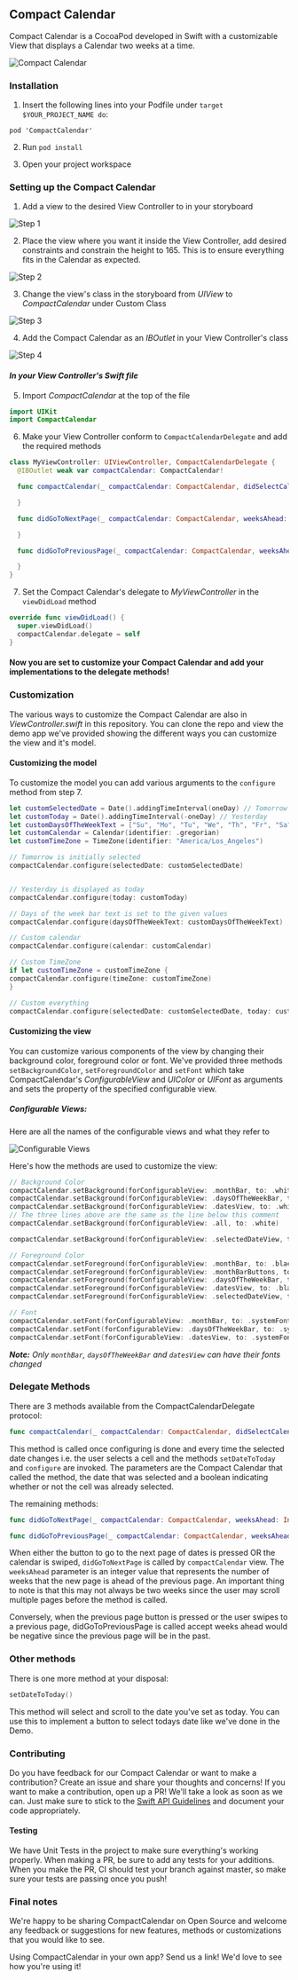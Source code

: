 ## Compact Calendar

Compact Calendar is a CocoaPod developed in Swift with a customizable View that displays a Calendar two weeks at a time. 

![Compact Calendar](https://user-images.githubusercontent.com/6761111/59296324-ac283080-8c53-11e9-820c-848eb3a9549b.png)

### Installation

1. Insert the following lines into your Podfile under `target $YOUR_PROJECT_NAME do`:

```
pod 'CompactCalendar'
```

2. Run `pod install`

3. Open your project workspace

### Setting up the Compact Calendar

1. Add a view to the desired View Controller to in your storyboard

![Step 1](https://user-images.githubusercontent.com/6761111/59296457-088b5000-8c54-11e9-825f-46bf642c39e1.png)

2. Place the view where you want it inside the View Controller, add desired constraints and constrain the height to 165. This is to ensure everything fits in the Calendar as expected.

![Step 2](https://user-images.githubusercontent.com/6761111/59296469-0fb25e00-8c54-11e9-8c65-666261dca501.png)

3. Change the view's class in the storyboard from _UIView_ to _CompactCalendar_ under Custom Class

![Step 3](https://user-images.githubusercontent.com/6761111/59296483-18a32f80-8c54-11e9-8834-3571de8141d1.png)

4. Add the Compact Calendar as an _IBOutlet_ in your View Controller's class

![Step 4](https://user-images.githubusercontent.com/6761111/59296498-1fca3d80-8c54-11e9-9eba-8db58e9dc3db.png)


#### _In your View Controller's Swift file_

5. Import _CompactCalendar_ at the top of the file

```Swift
import UIKit
import CompactCalendar
```

6. Make your View Controller conform to `CompactCalendarDelegate` and add the required methods

```Swift
class MyViewController: UIViewController, CompactCalendarDelegate {
  @IBOutlet weak var compactCalendar: CompactCalendar!

  func compactCalendar(_ compactCalendar: CompactCalendar, didSelectCalendarCellWith date: Date, isAlreadySelected: Bool) {

  }

  func didGoToNextPage(_ compactCalendar: CompactCalendar, weeksAhead: Int) {

  }

  func didGoToPreviousPage(_ compactCalendar: CompactCalendar, weeksAhead: Int) {

  }
}
```

7. Set the Compact Calendar's delegate to _MyViewController_ in the `viewDidLoad` method

```Swift
override func viewDidLoad() {
  super.viewDidLoad()
  compactCalendar.delegate = self
}
```

#### Now you are set to customize your Compact Calendar and add your implementations to the delegate methods!

### Customization

The various ways to customize the Compact Calendar are also in _ViewController.swift_ in this repository. You can clone the repo and view the demo app we've provided showing the different ways you can customize the view and it's model.

#### Customizing the model

To customize the model you can add various arguments to the `configure` method from step 7.

```Swift
let customSelectedDate = Date().addingTimeInterval(oneDay) // Tomorrow
let customToday = Date().addingTimeInterval(-oneDay) // Yesterday
let customDaysOfTheWeekText = ["Su", "Mo", "Tu", "We", "Th", "Fr", "Sa"]
let customCalendar = Calendar(identifier: .gregorian)
let customTimeZone = TimeZone(identifier: "America/Los_Angeles")

// Tomorrow is initially selected
compactCalendar.configure(selectedDate: customSelectedDate)


// Yesterday is displayed as today
compactCalendar.configure(today: customToday)

// Days of the week bar text is set to the given values
compactCalendar.configure(daysOfTheWeekText: customDaysOfTheWeekText)

// Custom calendar
compactCalendar.configure(calendar: customCalendar)

// Custom TimeZone
if let customTimeZone = customTimeZone {
compactCalendar.configure(timeZone: customTimeZone)
}

// Custom everything
compactCalendar.configure(selectedDate: customSelectedDate, today: customToday, daysOfTheWeekText: customDaysOfTheWeekText, calendar: customCalendar, timeZone: customTimeZone ?? TimeZone.current)
```

#### Customizing the view

You can customize various components of the view by changing their background color, foreground color or font. We've provided three methods `setBackgroundColor`, `setForegroundColor` and `setFont` which take CompactCalendar's _ConfigurableView_ and _UIColor_ or _UIFont_ as arguments and sets the property of the specified configurable view.

##### Configurable Views:

Here are all the names of the configurable views and what they refer to

![Configurable Views](https://user-images.githubusercontent.com/6761111/59296541-37a1c180-8c54-11e9-9575-d95a53934072.png)

Here's how the methods are used to customize the view:

```Swift
// Background Color
compactCalendar.setBackground(forConfigurableView: .monthBar, to: .white)
compactCalendar.setBackground(forConfigurableView: .daysOfTheWeekBar, to: .white)
compactCalendar.setBackground(forConfigurableView: .datesView, to: .white)
// The three lines above are the same as the line below this comment
compactCalendar.setBackground(forConfigurableView: .all, to: .white)

compactCalendar.setBackground(forConfigurableView: .selectedDateView, to: systemRed)

// Foreground Color
compactCalendar.setForeground(forConfigurableView: .monthBar, to: .black)
compactCalendar.setForeground(forConfigurableView: .monthBarButtons, to: systemRed)
compactCalendar.setForeground(forConfigurableView: .daysOfTheWeekBar, to: systemRed)
compactCalendar.setForeground(forConfigurableView: .datesView, to: .black)
compactCalendar.setForeground(forConfigurableView: .selectedDateView, to: .white)

// Font
compactCalendar.setFont(forConfigurableView: .monthBar, to: .systemFont(ofSize: 17))
compactCalendar.setFont(forConfigurableView: .daysOfTheWeekBar, to: .systemFont(ofSize: 13))
compactCalendar.setFont(forConfigurableView: .datesView, to: .systemFont(ofSize: 16))
```

_**Note:** Only `monthBar`, `daysOfTheWeekBar` and `datesView` can have their fonts changed_

### Delegate Methods

There are 3 methods available from the CompactCalendarDelegate protocol:

```Swift
func compactCalendar(_ compactCalendar: CompactCalendar, didSelectCalendarCellWith date: Date, isAlreadySelected: Bool)
```

This method is called once configuring is done and every time the selected date changes i.e. the user selects a cell and the methods `setDateToToday` and `configure` are invoked. The parameters are the Compact Calendar that called the method, the date that was selected and a boolean indicating whether or not the cell was already selected.

The remaining methods:

```Swift
func didGoToNextPage(_ compactCalendar: CompactCalendar, weeksAhead: Int)

func didGoToPreviousPage(_ compactCalendar: CompactCalendar, weeksAhead: Int)
```

When either the button to go to the next page of dates is pressed OR the calendar is swiped, `didGoToNextPage` is called by `compactCalendar` view. The `weeksAhead` parameter is an integer value that represents the number of weeks that the new page is ahead of the previous page. An important thing to note is that this may not always be two weeks since the user may scroll multiple pages before the method is called.

Conversely, when the previous page button is pressed or the user swipes to a previous page, didGoToPreviousPage is called accept weeks ahead would be negative since the previous page will be in the past.

### Other methods

There is one more method at your disposal:

```Swift
setDateToToday()
```

This method will select and scroll to the date you've set as today. You can use this to implement a button to select todays date like we've done in the Demo.

### Contributing

Do you have feedback for our Compact Calendar or want to make a contribution? Create an issue and share your thoughts and concerns! If you want to make a contribution, open up a PR! We'll take a look as soon as we can. Just make sure to stick to the [Swift API Guidelines](https://swift.org/documentation/api-design-guidelines/) and document your code appropriately.

#### Testing

We have Unit Tests in the project to make sure everything's working properly. When making a PR, be sure to add any tests for your additions. When you make the PR, CI should test your branch against master, so make sure your tests are passing once you push!

### Final notes

We're happy to be sharing CompactCalendar on Open Source and welcome any feedback or suggestions for new features, methods or customizations that you would like to see.

Using CompactCalendar in your own app? Send us a link! We'd love to see how you're using it!
